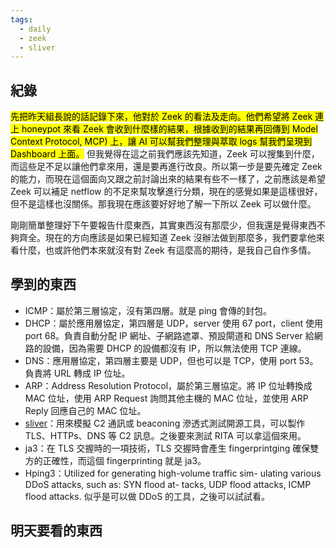 ```yaml
---
tags:
  - daily
  - zeek
  - sliver
---
```

## 紀錄
<mark class="hltr-r">先把昨天組長說的話記錄下來，他對於 Zeek 的看法及走向。他們希望將 Zeek 連上 honeypot 來看 Zeek 會收到什麼樣的結果，根據收到的結果再回傳到 Model Context Protocol, MCP) 上，讓 AI 可以幫我們整理與萃取 logs 幫我們呈現到 Dashboard 上面。</mark>
但我覺得在這之前我們應該先知道，Zeek 可以搜集到什麼，而這些足不足以讓他們拿來用，還是要再進行改良。所以第一步是要先確定 Zeek 的能力，而現在這個面向又跟之前討論出來的結果有些不一樣了，之前應該是希望 Zeek 可以補足 netflow 的不足來幫攻擊進行分類，現在的感覺如果是這樣很好，但不是這樣也沒關係。那我現在應該要好好地了解一下所以 Zeek 可以做什麼。

剛剛簡單整理好下午要報告什麼東西，其實東西沒有那麼少，但我還是覺得東西不夠齊全。現在的方向應該是如果已經知道 Zeek 沒辦法做到那麼多，我們要拿他來看什麼，也或許他們本來就沒有對 Zeek 有這麼高的期待，是我自己自作多情。
## 學到的東西
- ICMP：屬於第三層協定，沒有第四層。就是 ping 會傳的封包。
- DHCP：屬於應用層協定，第四層是 UDP，server 使用 67 port，client 使用 port 68。負責自動分配 IP 網址、子網路遮罩、預設閘道和 DNS Server 給網路的設備，因為需要 DHCP 的設備都沒有 IP，所以無法使用 TCP 連線。
- DNS：應用層協定，第四層主要是 UDP，但也可以是 TCP，使用 port 53。負責將 URL 轉成 IP 位址。
- ARP：Address Resolution Protocol，屬於第三層協定。將 IP 位址轉換成 MAC 位址，使用 ARP Request 詢問其他主機的 MAC 位址，並使用 ARP Reply 回應自己的 MAC 位址。
- [sliver](https://github.com/BishopFox/sliver/)：用來模擬 C2 通訊或 beaconing 滲透式測試開源工具，可以製作 TLS、HTTPs、DNS 等 C2 訊息。之後要來測試 RITA 可以拿這個來用。
- ja3：在 TLS 交握時的一項技術，TLS 交握時會產生 fingerprintging 確保雙方的正確性，而這個 fingerprinting 就是 ja3。
- Hping3：Utilized for generating high-volume traffic sim- ulating various DDoS attacks, such as: SYN flood at- tacks, UDP flood attacks, ICMP flood attacks. 似乎是可以做 DDoS 的工具，之後可以試試看。
## 明天要看的東西
